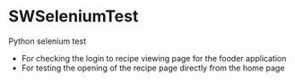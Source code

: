 # SWSeleniumTest
Python selenium test 
- For checking the login to recipe viewing page for the fooder application
- For testing the opening of the recipe page directly from the home page
